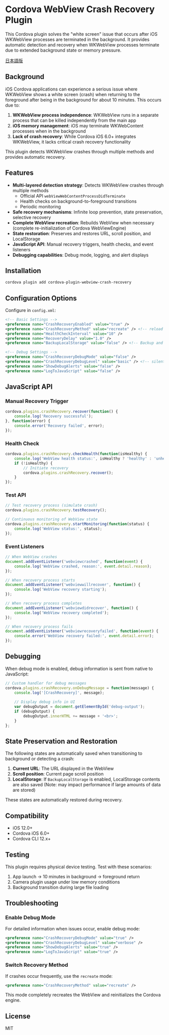 # Cordova WebView Crash Recovery Plugin

This Cordova plugin solves the "white screen" issue that occurs after iOS WKWebView processes are terminated in the background. It provides automatic detection and recovery when WKWebView processes terminate due to extended background state or memory pressure.

[日本語版](README.ja.md)

## Background

iOS Cordova applications can experience a serious issue where WKWebView shows a white screen (crash) when returning to the foreground after being in the background for about 10 minutes. This occurs due to:

1. **WKWebView process independence**: WKWebView runs in a separate process that can be killed independently from the main app
2. **iOS memory management**: iOS may terminate WKWebContent processes when in the background
3. **Lack of crash recovery**: While Cordova iOS 6.0+ integrates WKWebView, it lacks critical crash recovery functionality

This plugin detects WKWebView crashes through multiple methods and provides automatic recovery.

## Features

- **Multi-layered detection strategy**: Detects WKWebView crashes through multiple methods
  - Official API `webViewWebContentProcessDidTerminate`
  - Health checks on background-to-foreground transitions
  - Periodic monitoring
- **Safe recovery mechanisms**: Infinite loop prevention, state preservation, selective recovery
- **Complete WebView recreation**: Rebuilds WebView when necessary (complete re-initialization of Cordova WebViewEngine)
- **State restoration**: Preserves and restores URL, scroll position, and LocalStorage
- **JavaScript API**: Manual recovery triggers, health checks, and event listeners
- **Debugging capabilities**: Debug mode, logging, and alert displays

## Installation

```bash
cordova plugin add cordova-plugin-webview-crash-recovery
```

## Configuration Options

Configure in `config.xml`:

```xml
<!-- Basic Settings -->
<preference name="CrashRecoveryEnabled" value="true" />
<preference name="CrashRecoveryMethod" value="recreate" /> <!-- reload | recreate -->
<preference name="HealthCheckInterval" value="10" />
<preference name="RecoveryDelay" value="1.0" />
<preference name="BackupLocalStorage" value="false" /> <!-- Backup and restore LocalStorage -->

<!-- Debug Settings -->
<preference name="CrashRecoveryDebugMode" value="false" />
<preference name="CrashRecoveryDebugLevel" value="basic" /> <!-- silent | basic | verbose -->
<preference name="ShowDebugAlerts" value="false" />
<preference name="LogToJavaScript" value="false" />
```

## JavaScript API

### Manual Recovery Trigger

```javascript
cordova.plugins.crashRecovery.recover(function() {
    console.log('Recovery successful');
}, function(error) {
    console.error('Recovery failed', error);
});
```

### Health Check

```javascript
cordova.plugins.crashRecovery.checkHealth(function(isHealthy) {
    console.log('WebView health status:', isHealthy ? 'healthy' : 'unhealthy');
    if (!isHealthy) {
        // Initiate recovery
        cordova.plugins.crashRecovery.recover();
    }
});
```

### Test API

```javascript
// Test recovery process (simulate crash)
cordova.plugins.crashRecovery.testRecovery();

// Continuous monitoring of WebView state
cordova.plugins.crashRecovery.startMonitoring(function(status) {
    console.log('WebView status:', status);
});
```

### Event Listeners

```javascript
// When WebView crashes
document.addEventListener('webviewcrashed', function(event) {
    console.log('WebView crashed, reason:', event.detail.reason);
});

// When recovery process starts
document.addEventListener('webviewwillrecover', function() {
    console.log('WebView recovery starting');
});

// When recovery process completes
document.addEventListener('webviewdidrecover', function() {
    console.log('WebView recovery completed');
});

// When recovery process fails
document.addEventListener('webviewrecoveryfailed', function(event) {
    console.error('WebView recovery failed:', event.detail.error);
});
```

## Debugging

When debug mode is enabled, debug information is sent from native to JavaScript:

```javascript
// Custom handler for debug messages
cordova.plugins.crashRecovery.onDebugMessage = function(message) {
    console.log('[CrashRecovery]', message);
    
    // Display debug info in UI
    var debugOutput = document.getElementById('debug-output');
    if (debugOutput) {
        debugOutput.innerHTML += message + '<br>';
    }
};
```

## State Preservation and Restoration

The following states are automatically saved when transitioning to background or detecting a crash:

1. **Current URL**: The URL displayed in the WebView
2. **Scroll position**: Current page scroll position
3. **LocalStorage**: If `BackupLocalStorage` is enabled, LocalStorage contents are also saved (Note: may impact performance if large amounts of data are stored)

These states are automatically restored during recovery.

## Compatibility

- iOS 12.0+
- Cordova iOS 6.0+
- Cordova CLI 12.x+

## Testing

This plugin requires physical device testing. Test with these scenarios:

1. App launch → 10 minutes in background → foreground return
2. Camera plugin usage under low memory conditions
3. Background transition during large file loading

## Troubleshooting

### Enable Debug Mode

For detailed information when issues occur, enable debug mode:

```xml
<preference name="CrashRecoveryDebugMode" value="true" />
<preference name="CrashRecoveryDebugLevel" value="verbose" />
<preference name="ShowDebugAlerts" value="true" />
<preference name="LogToJavaScript" value="true" />
```

### Switch Recovery Method

If crashes occur frequently, use the `recreate` mode:

```xml
<preference name="CrashRecoveryMethod" value="recreate" />
```

This mode completely recreates the WebView and reinitializes the Cordova engine.

## License

MIT